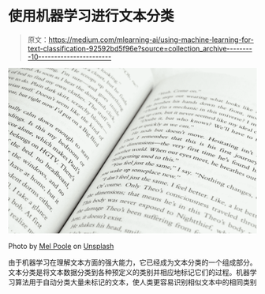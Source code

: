 # 使用机器学习进行文本分类

> 原文：<https://medium.com/mlearning-ai/using-machine-learning-for-text-classification-92592bd5f96e?source=collection_archive---------10----------------------->

![](img/206972830248e84762df1bfd752cffc1.png)

Photo by [Mel Poole](https://unsplash.com/fr/@melpoole?utm_source=medium&utm_medium=referral) on [Unsplash](https://unsplash.com?utm_source=medium&utm_medium=referral)

由于机器学习在理解文本方面的强大能力，它已经成为文本分类的一个组成部分。文本分类是将文本数据分类到各种预定义的类别并相应地标记它们的过程。机器学习算法用于自动分类大量未标记的文本，使人类更容易识别相似文本中的相同类别